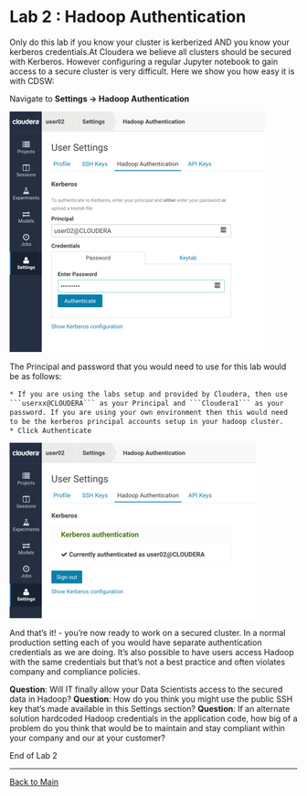 # Lab 2 : Hadoop Authentication

Only do this lab if you know your cluster is kerberized AND you know your kerberos credentials.At Cloudera we believe all clusters should be secured with Kerberos. However configuring a regular Jupyter notebook to gain access to a secure cluster is very difficult. Here we show you how easy it is with CDSW:



Navigate to **Settings -> Hadoop Authentication**

![CDSW Hadoop Setup](../images/cdsw-hadoop-a.jpg)



The Principal and password that you would need to use for this lab would be as follows:

	* If you are using the labs setup and provided by Cloudera, then use ```userxx@CLOUDERA``` as your Principal and ```Cloudera1``` as your password. If you are using your own environment then this would need to be the kerberos principal accounts setup in your hadoop cluster. 
	* Click Authenticate

![CDSW Hadoop Setup](../images/cdsw-hadoop-b.jpg)



And that’s it! - you’re now ready to work on a secured cluster.
In a normal production setting each of you would have separate authentication credentials as we are doing.  It’s also possible to have users access Hadoop with the same credentials but that’s not a best practice and often violates company  and compliance policies.

**Question**: Will IT finally allow your Data Scientists access to the secured data in Hadoop?
**Question**: How do you think you might use the public SSH key that’s made available in this Settings section?
**Question**: If an alternate solution hardcoded Hadoop credentials in the application code, how big of a problem do you think that would be to maintain and stay compliant within your company and our at your customer?

End of Lab 2

----

[Back to Main](../README.md)